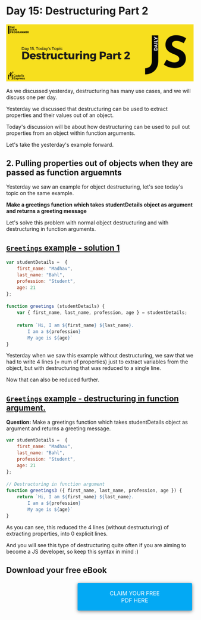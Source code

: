 # Day 15: Destructuring Part 2

![Cover](./cover.png)

As we discussed yesterday, destructuring has many use cases, and we will discuss one per day.

Yesterday we discussed that destructuring can be used to extract properties and their values out of an object.

Today's discussion will be about how destructuring can be used to pull out properties from an object within function arguments.

Let's take the yesterday's example forward.

## 2. Pulling properties out of objects when they are passed as function arguemnts

Yesterday we saw an example for object destructuring, let's see today's topic on the same example.

**Make a greetings function which takes studentDetails object as argument and returns a greeting message**

Let's solve this problem with normal object destructuring and with destructuring in function arguments.

## [`Greetings` example - solution 1](./1.js)

```js
var studentDetails =  {
    first_name: "Madhav",
    last_name: "Bahl",
    profession: "Student",
    age: 21
};

function greetings (studentDetails) {
    var { first_name, last_name, profession, age } = studentDetails;

    return `Hi, I am ${first_name} ${last_name}.
        I am a ${profession}
        My age is ${age}`
}
```

Yesterday when we saw this example without destructuring, we saw that we had to write 4 lines (= num of properties) just to extract variables from the object, but with destructuring that was reduced to a single line.

Now that can also be reduced further.

## [`Greetings` example  - destructuring in function argument.](./1.js)

**Question:** Make a greetings function which takes studentDetails object as argument and returns a greeting message.

```js
var studentDetails =  {
    first_name: "Madhav",
    last_name: "Bahl",
    profession: "Student",
    age: 21
};

// Destructuring in function argument
function greetings3 ({ first_name, last_name, profession, age }) {
    return `Hi, I am ${first_name} ${last_name}.
        I am a ${profession}
        My age is ${age}`
}
```

As you can see, this reduced the 4 lines (without destructuring) of extracting properties, into 0 explicit lines.

And you will see this type of destructuring quite often if you are aiming to become a JS developer, so keep this syntax in mind :)

## Download your free eBook

<a href="./ebook.pdf" style="display: inline-block; margin: 0.3em; padding: 1.2em 5em; overflow: hidden; position: relative; text-decoration: none; text-transform: uppercase; border-radius: 3px;  -webkit-transition: 0.3s; -moz-transition: 0.3s; -ms-transition: 0.3s; -o-transition: 0.3s;  transition: 0.3s; box-shadow: 0 2px 10px rgba(0,0,0,0.5); border: none;  font-size: 15px; text-align: center;   background-color: #03A9F4; color: white; margin-left: 38%;" download class="btn-rounded-white">Claim Your Free PDF Here</a>